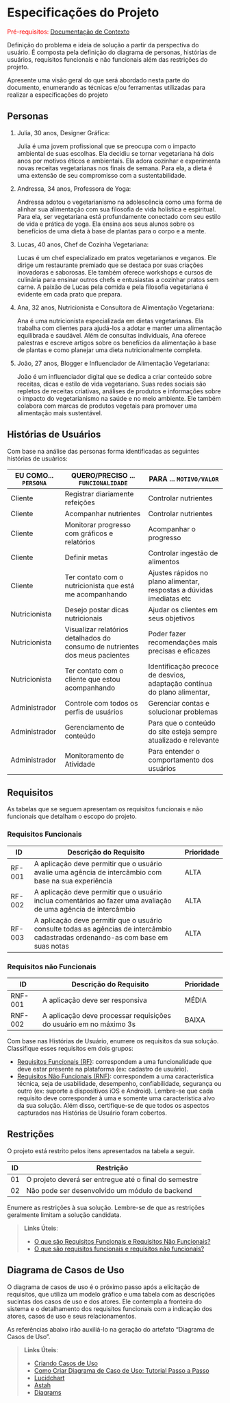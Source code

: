 # Especificações do Projeto

<span style="color:red">Pré-requisitos: <a href="1-Documentação de Contexto.md"> Documentação de Contexto</a></span>

Definição do problema e ideia de solução a partir da perspectiva do usuário. É composta pela definição do  diagrama de personas, histórias de usuários, requisitos funcionais e não funcionais além das restrições do projeto.

Apresente uma visão geral do que será abordado nesta parte do documento, enumerando as técnicas e/ou ferramentas utilizadas para realizar a especificações do projeto

## Personas

1. Julia, 30 anos, Designer Gráfica: 

   Julia é uma jovem profissional que se preocupa com o impacto ambiental de suas escolhas. Ela decidiu se tornar vegetariana há dois anos por motivos éticos e ambientais. Ela adora cozinhar e experimenta novas receitas vegetarianas nos finais de semana. Para ela, a dieta é uma extensão de seu compromisso com a sustentabilidade. 

2. Andressa, 34 anos, Professora de Yoga: 

   Andressa adotou o vegetarianismo na adolescência como uma forma de alinhar sua alimentação com sua filosofia de vida holística e espiritual. Para ela, ser vegetariana está profundamente conectado com seu estilo de vida e prática de yoga. Ela ensina aos seus alunos sobre os benefícios de uma dieta à base de plantas para o corpo e a mente. 

3. Lucas, 40 anos, Chef de Cozinha Vegetariana: 

   Lucas é um chef especializado em pratos vegetarianos e veganos. Ele dirige um restaurante premiado que se destaca por suas criações inovadoras e saborosas. Ele também oferece workshops e cursos de culinária para ensinar outros chefs e entusiastas a cozinhar pratos sem carne. A paixão de Lucas pela comida e pela filosofia vegetariana é evidente em cada prato que prepara. 

4. Ana, 32 anos, Nutricionista e Consultora de Alimentação Vegetariana: 

   Ana é uma nutricionista especializada em dietas vegetarianas. Ela trabalha com clientes para ajudá-los a adotar e manter uma alimentação equilibrada e saudável. Além de consultas individuais, Ana oferece palestras e escreve artigos sobre os benefícios da alimentação à base de plantas e como planejar uma dieta nutricionalmente completa. 

5. João, 27 anos, Blogger e Influenciador de Alimentação Vegetariana: 

   João é um influenciador digital que se dedica a criar conteúdo sobre receitas, dicas e estilo de vida vegetariano. Suas redes sociais são repletos de receitas criativas, análises de produtos e informações sobre o impacto do vegetarianismo na saúde e no meio ambiente. Ele também colabora com marcas de produtos vegetais para promover uma alimentação mais sustentável. 

## Histórias de Usuários

Com base na análise das personas forma identificadas as seguintes histórias de usuários:

|EU COMO... `PERSONA`| QUERO/PRECISO ... `FUNCIONALIDADE` |PARA ... `MOTIVO/VALOR`                 |
|--------------------|------------------------------------|----------------------------------------|
|Cliente   | Registrar diariamente refeições        | Controlar nutrientes               |
|Cliente       | Acompanhar nutrientes                  | Controlar nutrientes  |
|Cliente       | Monitorar progresso com gráficos e relatórios               | Acompanhar o progresso   |
|Cliente       | Definir metas                  | Controlar ingestão de alimentos   |
|Cliente       | Ter contato com o nutricionista que está me acompanhando                  |Ajustes rápidos no plano alimentar, respostas a dúvidas imediatas etc   |
|Nutricionista        | Desejo postar dicas nutricionais                  | Ajudar os clientes em seus objetivos   |
|Nutricionista        | Visualizar relatórios detalhados do consumo de nutrientes dos meus pacientes                   |Poder fazer recomendações mais precisas e eficazes    |
|Nutricionista        | Ter contato com o cliente que estou acompanhando                  | Identificação precoce de desvios, adaptação contínua do plano alimentar,     |
|Administrador         | Controle com todos os perfis de usuários                  | Gerenciar contas e solucionar problemas    |
|Administrador         | Gerenciamento de conteúdo                   | Para que o conteúdo do site esteja sempre atualizado e relevante     |
|Administrador         | Monitoramento de Atividade                  | Para entender o comportamento dos usuários     |



## Requisitos

As tabelas que se seguem apresentam os requisitos funcionais e não funcionais que detalham o escopo do projeto.

### Requisitos Funcionais

|ID    | Descrição do Requisito  | Prioridade |
|------|-----------------------------------------|----|
|RF-001| A aplicação deve permitir que o usuário avalie uma agência de intercâmbio com base na sua experiência| ALTA | 
|RF-002| A aplicação deve permitir que o usuário inclua comentários ao fazer uma avaliação de uma agência de intercâmbio    | ALTA |
|RF-003| A aplicação deve permitir que o usuário consulte todas as agências de intercâmbio cadastradas ordenando-as com base em suas notas | ALTA |

### Requisitos não Funcionais

|ID     | Descrição do Requisito  |Prioridade |
|-------|-------------------------|----|
|RNF-001| A aplicação deve ser responsiva | MÉDIA | 
|RNF-002| A aplicação deve processar requisições do usuário em no máximo 3s |  BAIXA | 

Com base nas Histórias de Usuário, enumere os requisitos da sua solução. Classifique esses requisitos em dois grupos:

- [Requisitos Funcionais
 (RF)](https://pt.wikipedia.org/wiki/Requisito_funcional):
 correspondem a uma funcionalidade que deve estar presente na
  plataforma (ex: cadastro de usuário).
- [Requisitos Não Funcionais
  (RNF)](https://pt.wikipedia.org/wiki/Requisito_n%C3%A3o_funcional):
  correspondem a uma característica técnica, seja de usabilidade,
  desempenho, confiabilidade, segurança ou outro (ex: suporte a
  dispositivos iOS e Android).
Lembre-se que cada requisito deve corresponder à uma e somente uma
característica alvo da sua solução. Além disso, certifique-se de que
todos os aspectos capturados nas Histórias de Usuário foram cobertos.

## Restrições

O projeto está restrito pelos itens apresentados na tabela a seguir.

|ID| Restrição                                             |
|--|-------------------------------------------------------|
|01| O projeto deverá ser entregue até o final do semestre |
|02| Não pode ser desenvolvido um módulo de backend        |


Enumere as restrições à sua solução. Lembre-se de que as restrições geralmente limitam a solução candidata.

> **Links Úteis**:
> - [O que são Requisitos Funcionais e Requisitos Não Funcionais?](https://codificar.com.br/requisitos-funcionais-nao-funcionais/)
> - [O que são requisitos funcionais e requisitos não funcionais?](https://analisederequisitos.com.br/requisitos-funcionais-e-requisitos-nao-funcionais-o-que-sao/)

## Diagrama de Casos de Uso

O diagrama de casos de uso é o próximo passo após a elicitação de requisitos, que utiliza um modelo gráfico e uma tabela com as descrições sucintas dos casos de uso e dos atores. Ele contempla a fronteira do sistema e o detalhamento dos requisitos funcionais com a indicação dos atores, casos de uso e seus relacionamentos. 

As referências abaixo irão auxiliá-lo na geração do artefato “Diagrama de Casos de Uso”.

> **Links Úteis**:
> - [Criando Casos de Uso](https://www.ibm.com/docs/pt-br/elm/6.0?topic=requirements-creating-use-cases)
> - [Como Criar Diagrama de Caso de Uso: Tutorial Passo a Passo](https://gitmind.com/pt/fazer-diagrama-de-caso-uso.html/)
> - [Lucidchart](https://www.lucidchart.com/)
> - [Astah](https://astah.net/)
> - [Diagrams](https://app.diagrams.net/)
